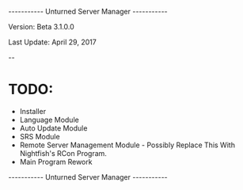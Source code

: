 ----------- Unturned Server Manager -----------

Version: Beta 3.1.0.0

Last Update: April 29, 2017

--

# TODO:

* Installer
* Language Module
* Auto Update Module
* SRS Module
* Remote Server Management Module - Possibly Replace This With Nightfish's RCon Program.
* Main Program Rework

----------- Unturned Server Manager -----------
